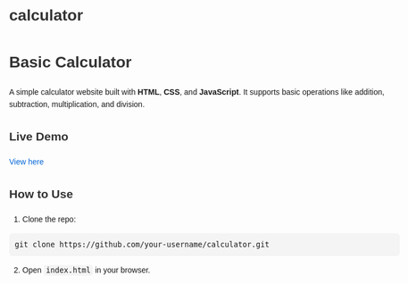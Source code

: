 # calculator

<!DOCTYPE html>
<html lang="en">
<head>
  <meta charset="UTF-8">
  <title>Basic Calculator - README</title>
  <style>
    body {
      font-family: Arial, sans-serif;
      max-width: 700px;
      margin: 2rem auto;
      line-height: 1.6;
    }
    h1, h2 {
      color: #333;
    }
    code {
      background: #f4f4f4;
      padding: 2px 4px;
      border-radius: 4px;
      font-size: 0.95em;
    }
    pre {
      background: #f4f4f4;
      padding: 10px;
      border-radius: 6px;
      overflow-x: auto;
    }
    a {
      color: #0366d6;
      text-decoration: none;
    }
    a:hover {
      text-decoration: underline;
    }
  </style>
</head>
<body>
  <h1>Basic Calculator</h1>
  <p>A simple calculator website built with <strong>HTML</strong>, <strong>CSS</strong>, and <strong>JavaScript</strong>. 
     It supports basic operations like addition, subtraction, multiplication, and division.</p>

  <h2>Live Demo</h2>
  <p><a href="https://muazshaikhh.github.io/calculator/" target="https://muazshaikhh.github.io/calculator/">View here</a></p>

  <h2>How to Use</h2>
  <ol>
    <li>Clone the repo:</li>
  </ol>
  <pre><code>git clone https://github.com/your-username/calculator.git</code></pre>
  <ol start="2">
    <li>Open <code>index.html</code> in your browser.</li>
  </ol>
</body>
</html>
